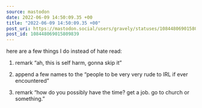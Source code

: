 ```yaml
---
source: mastodon
date: 2022-06-09 14:50:09.35 +00
title: "2022-06-09 14:50:09.35 +00"
post_uri: https://mastodon.social/users/gravely/statuses/108448069015809839
post_id: 108448069015809839
---
```

here are a few things I do instead of hate read:

1) remark “ah, this is self harm, gonna skip it”

2) append a few names to the “people to be very very rude to IRL if ever encountered”

3) remark “how do you possibly have the time? get a job. go to church or something.”


